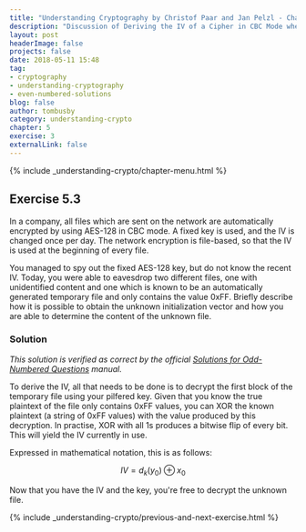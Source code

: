```yaml
---
title: "Understanding Cryptography by Christof Paar and Jan Pelzl - Chapter 4 Solutions - Ex5.1"
description: "Discussion of Deriving the IV of a Cipher in CBC Mode where Key is Known"
layout: post
headerImage: false
projects: false
date: 2018-05-11 15:48
tag:
- cryptography
- understanding-cryptography
- even-numbered-solutions
blog: false
author: tombusby
category: understanding-crypto
chapter: 5
exercise: 3
externalLink: false
---
```


{% include _understanding-crypto/chapter-menu.html %}

## Exercise 5.3

In a company, all files which are sent on the network are automatically encrypted by using AES-128 in CBC mode. A fixed key is used, and the IV is changed once per day. The network encryption is file-based, so that the IV is used at the beginning of every file.

You managed to spy out the fixed AES-128 key, but do not know the recent IV. Today, you were able to eavesdrop two different files, one with unidentified content and one which is known to be an automatically generated temporary file and only contains the value 0xFF. Briefly describe how it is possible to obtain the unknown initialization vector and how you are able to determine the content of the unknown file.

### Solution

*This solution is verified as correct by the official [Solutions for Odd-Numbered Questions](http://wiki.crypto.rub.de/Buch/en/download/Understanding_Cryptography_Odd_Solutions.pdf) manual.*

To derive the IV, all that needs to be done is to decrypt the first block of the temporary file using your pilfered key. Given that you know the true plaintext of the file only contains 0xFF values, you can XOR the known plaintext (a string of 0xFF values) with the value produced by this decryption. In practise, XOR with all 1s produces a bitwise flip of every bit. This will yield the IV currently in use.

Expressed in mathematical notation, this is as follows:

$$ IV = d_k(y_0) \oplus x_0 $$

Now that you have the IV and the key, you're free to decrypt the unknown file.

{% include _understanding-crypto/previous-and-next-exercise.html %}
